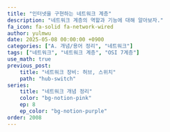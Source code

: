 ```yaml
---
title: "인터넷을 구현하는 네트워크 계층"
description: "네트워크 계층의 역할과 기능에 대해 알아보자."
fa_icon: fa-solid fa-network-wired
author: yulmwu
date: 2025-05-08 00:00:00 +0900
categories: ["A. 개념/용어 정리", "네트워크"]
tags: ["네트워크", "네트워크 계층", "OSI 7계층"]
use_math: true
previous_post: 
    title: "네트워크 장비: 허브, 스위치"
    path: "hub-switch"
series: 
    title: "네트워크 개념 정리"
    color: "bg-notion-pink"
    ep: 8
    ep_color: "bg-notion-purple"
order: 2008
---
```


